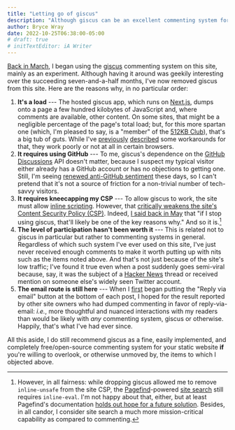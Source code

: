 ```yaml
---
title: "Letting go of giscus"
description: "Although giscus can be an excellent commenting system for many static websites, it no longer serves that purpose for this one."
author: Bryce Wray
date: 2022-10-25T06:38:00-05:00
# draft: true
# initTextEditor: iA Writer
---
```


[Back in March](/posts/2022/03/gems-in-rough-16/#trying-giscus), I began using the [giscus](https://giscus.app) commenting system on this site, mainly as an experiment. Although having it around was geekily interesting over the succeeding seven-and-a-half months, I've now removed giscus from this site.<!--excerpt--> Here are the reasons why, in no particular order:

1. **It's a load** --- The hosted giscus app, which runs on [Next.js](https://nextjs.org), dumps onto a page a few hundred kilobytes of JavaScript and, where comments are available, other content. On some sites, that might be a negligible percentage of the page's total load; but, for this more spartan one (which, I'm pleased to say, is a "member" of the [512KB Club](https://512kb.club/)), that's a big tub of guts. While I've [previously](/posts/2022/05/tips-using-giscus/#get-lazy) [described](/posts/2022/07/more-tips-using-giscus/#dont-show-it-by-default) some workarounds for that, they work poorly or not at all in certain browsers.
2. **It requires using GitHub** --- To me, giscus's dependence on the [GitHub Discussions](https://docs.github.com/en/discussions) API doesn't matter, because I suspect my typical visitor either already has a GitHub account or has no objections to getting one. Still, I'm seeing [renewed anti-GitHub sentiment](https://www.zdnet.com/article/is-github-copilots-code-legal-ethically-right/) these days, so I can't pretend that it's not a source of friction for a non-trivial number of tech-savvy visitors.
3. **It requires kneecapping my CSP** --- To allow giscus to work, the site must allow [inline scripting](https://security.stackexchange.com/questions/135912/what-is-an-inline-script). However, that [critically weakens the site's Content Security Policy (CSP)](https://content-security-policy.com/examples/allow-inline-script/). Indeed, [I said back in May](/posts/2022/05/tips-using-giscus/#its-remote-scripting-all-the-waydown) that "if I stop using giscus, that'll likely be one of the key reasons why." And so it is.[^Pagefind]
4. **The level of participation hasn't been worth it** --- This is related not to giscus in particular but rather to commenting systems in general. Regardless of which such system I've ever used on this site, I've just never received enough comments to make it worth putting up with nits such as the items noted above. And that's not just because of the site's low traffic; I've found it true even when a post suddenly goes semi-viral because, say, it was the subject of a [Hacker News](https://news.ycombinator.com) thread or received mention on someone else's widely seen Twitter account.
5. **The email route is still here** --- When I [first](/posts/2021/07/gems-in-rough-07/#comment-by-email) began putting the "Reply via email" button at the bottom of each post, I hoped for the result reported by other site owners who had dumped commenting in favor of reply-via-email: *i.e.*, more thoughtful and nuanced interactions with my readers than would be likely with *any* commenting system, giscus or otherwise. Happily, that's what I've had ever since.

[^Pagefind]: However, in all fairness: while dropping giscus allowed me to remove `inline-unsafe` from the site CSP, the [Pagefind](https://pagefind.app)-powered [site search](/search/) still requires `inline-eval`. I'm not happy about that, either, but at least Pagefind's documentation [holds out hope for a future solution](https://pagefind.app/docs/hosting/). Besides, in all candor, I consider site search a much more mission-critical capability as compared to commenting.

All this aside, I do still recommend giscus as a fine, easily implemented, and completely free/open-source commenting system for your static website **if** you're willing to overlook, or otherwise unmoved by, the items to which I objected above.
